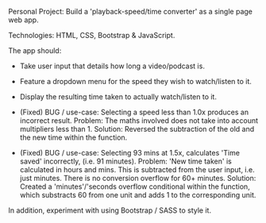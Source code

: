 Personal Project:
Build a 'playback-speed/time converter' as a single page web app.

Technologies: HTML, CSS, Bootstrap & JavaScript.

The app should:
- Take user input that details how long a video/podcast is.
- Feature a dropdown menu for the speed they wish to watch/listen to it.
- Display the resulting time taken to actually watch/listen to it.

- (Fixed) BUG / use-case: Selecting a speed less than 1.0x produces an incorrect result.
    Problem: The maths involved does not take into account multipliers less than 1. 
    Solution: Reversed the subtraction of the old and the new time within the function.

- (Fixed) BUG / use-case: Selecting 93 mins at 1.5x, calculates 'Time saved' incorrectly, (i.e. 91 minutes).
    Problem: 'New time taken' is calculated in hours and mins. This is subtracted from the user input, i.e. just minutes. There is no conversion overflow for 60+ minutes.
    Solution: Created a 'minutes'/'seconds overflow conditional within the function, which substracts 60 from one unit and adds 1 to the corresponding unit.

In addition, experiment with using Bootstrap / SASS to style it.

